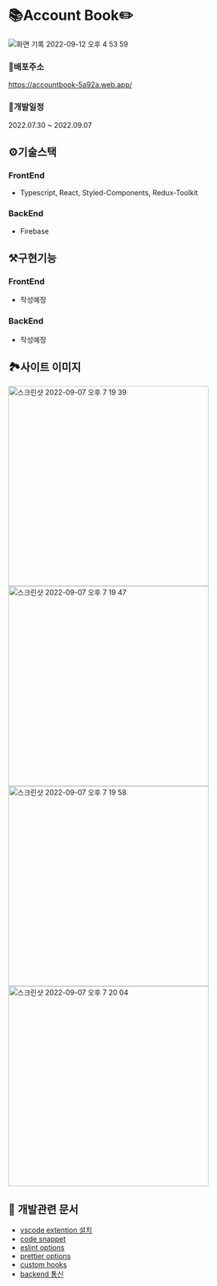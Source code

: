 # 📚Account Book✏️
![화면 기록 2022-09-12 오후 4 53 59](https://user-images.githubusercontent.com/43428643/189603995-b2edb260-be6d-40f0-8291-a867bdf79079.gif)


### 📍배포주소 
https://accountbook-5a92a.web.app/  

### 📆개발일정 
2022.07.30 ~ 2022.09.07  

## ⚙️기술스택 
### FrontEnd 
- Typescript, React, Styled-Components, Redux-Toolkit

### BackEnd 
- Firebase


## ⚒️구현기능
### FrontEnd
- 작성예정 

### BackEnd
- 작성예정 

## 🏞️사이트 이미지

<img width="400" alt="스크린샷 2022-09-07 오후 7 19 39" src="https://user-images.githubusercontent.com/43428643/188854845-1b73dc84-e7b9-451c-a166-241135f01348.png">
<img width="400" alt="스크린샷 2022-09-07 오후 7 19 47" src="https://user-images.githubusercontent.com/43428643/188854858-979ef034-e3c9-409c-bbea-1c76f12516ef.png">
<img width="400" alt="스크린샷 2022-09-07 오후 7 19 58" src="https://user-images.githubusercontent.com/43428643/188854865-222d789f-207c-4f24-9614-5dca0cac2e7c.png">
<img width="400" alt="스크린샷 2022-09-07 오후 7 20 04" src="https://user-images.githubusercontent.com/43428643/188854869-2f924c4e-95c9-4ce3-9335-91bafe2ff330.png">



## 📝 개발관련 문서
- [vscode extention 설치](docs/install-extension.md)  
- [code snappet](docs/code-snappet.md)  
- [eslint options](docs/eslint-options.md)  
- [prettier options](docs/prettier-options.md)  
- [custom hooks](docs/custom-hooks.md)
- [backend 통신](docs/communicate-server.md)
